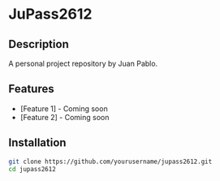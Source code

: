 # JuPass2612

## Description
A personal project repository by Juan Pablo.

## Features
- [Feature 1] - Coming soon
- [Feature 2] - Coming soon

## Installation
```bash
git clone https://github.com/yourusername/jupass2612.git
cd jupass2612